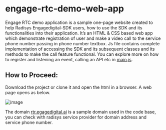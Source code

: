 # engage-rtc-demo-web-app
Engage RTC demo application is a sample one-page website created to help Radisys Engagedigital-SDK users, how to use the SDK and its functionalities into their application. It’s an HTML & CSS based web app which demonstrate registration of user and make a video call to the service phone number passing in phone number textbox.
Js file contains complete implementation of accessing the SDK and its subsequent classes and its methods to make the call feature functional. You can explore more on how to register and listening an event, calling an API etc in [main.js](https://github.com/RSYS-EDP/engage-rtc-demo-web-app/blob/main/main.js).

## How to Proceed: 
Download the project or clone it and open the html in a browser. A web page opens as below.

![image](https://user-images.githubusercontent.com/96531226/169974601-e12ffa32-116f-414b-b8fd-e0704fba9586.png)

The domain [rtr.egagedigital.ai](https://rtc.engagedigital.ai) is a sample domain used in the code base, you can check with radisys service provider for domain address and service phone number.
